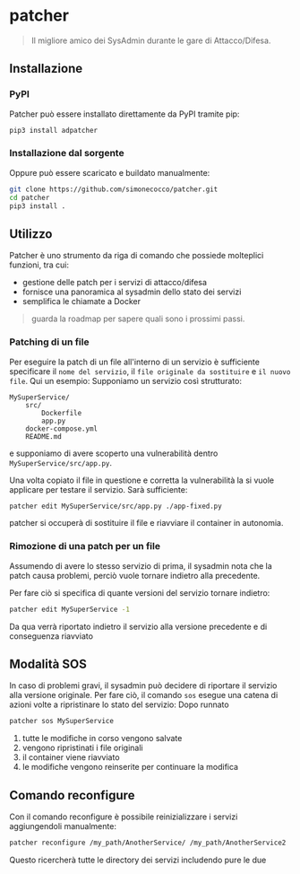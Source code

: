 # patcher
> Il migliore amico dei SysAdmin durante le gare di Attacco/Difesa.

## Installazione
### PyPI
Patcher può essere installato direttamente da PyPI tramite pip:
```bash
pip3 install adpatcher
```

### Installazione dal sorgente
Oppure può essere scaricato e buildato manualmente:
```bash
git clone https://github.com/simonecocco/patcher.git
cd patcher
pip3 install .
```

## Utilizzo
Patcher è uno strumento da riga di comando che possiede molteplici funzioni, tra cui:
* gestione delle patch per i servizi di attacco/difesa
* fornisce una panoramica al sysadmin dello stato dei servizi
* semplifica le chiamate a Docker
> guarda la roadmap per sapere quali sono i prossimi passi.

### Patching di un file
Per eseguire la patch di un file all'interno di un servizio è sufficiente specificare il `nome del servizio`, il `file originale da sostituire` e `il nuovo file`.
Qui un esempio:
Supponiamo un servizio così strutturato:
```plaintext
MySuperService/
    src/
        Dockerfile
        app.py
    docker-compose.yml
    README.md
```
e supponiamo di avere scoperto una vulnerabilità dentro `MySuperService/src/app.py`.

Una volta copiato il file in questione e corretta la vulnerabilità la si vuole applicare per testare il servizio. Sarà sufficiente:
```bash
patcher edit MySuperService/src/app.py ./app-fixed.py
```
patcher si occuperà di sostituire il file e riavviare il container in autonomia.

### Rimozione di una patch per un file
Assumendo di avere lo stesso servizio di prima, il sysadmin nota che la patch causa problemi, perciò vuole tornare indietro alla precedente.

Per fare ciò si specifica di quante versioni del servizio tornare indietro:
```bash
patcher edit MySuperService -1
```

Da qua verrà riportato indietro il servizio alla versione precedente e di conseguenza riavviato

## Modalità SOS
In caso di problemi gravi, il sysadmin può decidere di riportare il servizio alla versione originale. Per fare ciò, il comando `sos` esegue una catena di azioni volte a ripristinare lo stato del servizio:
Dopo runnato
```bash
patcher sos MySuperService
```
1. tutte le modifiche in corso vengono salvate
2. vengono ripristinati i file originali
3. il container viene riavviato
4. le modifiche vengono reinserite per continuare la modifica

## Comando reconfigure
Con il comando reconfigure è possibile reinizializzare i servizi aggiungendoli manualmente:
```bash
patcher reconfigure /my_path/AnotherService/ /my_path/AnotherService2
```
Questo ricercherà tutte le directory dei servizi includendo pure le due 